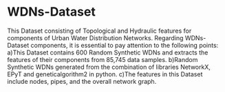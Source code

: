# WDNs-Dataset
This Dataset consisting of Topological and Hydraulic features for components of Urban Water Distribution Networks.
Regarding WDNs-Dataset components, it is essential to pay attention to the following points:
   a)This Dataset contains 600 Random Synthetic WDNs and extracts the features of their components from 85,745 data samples.
   b)Random Synthetic WDNs generated from the combination of libraries NetworkX, EPyT and geneticalgorithm2 in python.
   c)The features in this Dataset include nodes, pipes, and the overall network graph.
  
